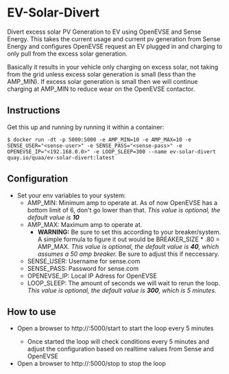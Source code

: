 # EV-Solar-Divert

Divert excess solar PV Generation to EV using OpenEVSE and Sense Energy.  This takes the current usage and current pv generation from Sense Energy and configures OpenEVSE request an EV plugged in and charging to only pull from the excess solar generation.

Basically it results in your vehicle only charging on excess solar, not taking from the grid unless excess solar generation is small (less than the AMP_MIN).  If excess solar generation is small then we will continue charging at AMP_MIN to reduce wear on the OpenEVSE contactor.

## Instructions

Get this up and running by running it within a container:

```
$ docker run -dt -p 5000:5000 -e AMP_MIN=10 -e AMP_MAX=10 -e SENSE_USER="<sense-user>" -e SENSE_PASS="<sense-pass>" -e OPENEVSE_IP="<192.168.0.0>" -e LOOP_SLEEP=300 --name ev-solar-divert quay.io/quaa/ev-solar-divert:latest
```

## Configuration

- Set your env variables to your system:
  - AMP_MIN: Minimum amp to operate at. As of now OpenEVSE has a bottom limit of 6, don't go lower than that. *This value is optional, the default value is **10***
  - AMP_MAX: Maximum amp to operate at.
    - **WARNING:** Be sure to set this according to your breaker/system. A simple formula to figure it out would be BREAKER_SIZE * .80 = AMP_MAX. *This value is optional, the default value is **40**, which assumes a 50 amp breaker.*  Be sure to adjust this if neccessary.
  - SENSE_USER: Username for sense.com
  - SENSE_PASS: Password for sense.com
  - OPENEVSE_IP: Local IP Adress for OpenEVSE
  - LOOP_SLEEP: The amount of seconds we will wait to rerun the loop.  *This value is optional, the default value is **300**, which is 5 minutes.*

## How to use

- Open a browser to http://<docker-host>:5000/start to start the loop every 5 minutes
  - Once started the loop will check conditions every 5 minutes and adjust the configuration based on realtime values from Sense and OpenEVSE
- Open a browser to http://<docker-host>:5000/stop to stop the loop
